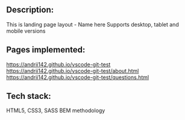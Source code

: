 ## Description: ##
This is landing page layout - Name here
Supports desktop, tablet and mobile versions

## Pages implemented: ##
https://andrii142.github.io/vscode-git-test
<br>
https://andrii142.github.io/vscode-git-test/about.html
<br>
https://andrii142.github.io/vscode-git-test/questions.html

## Tech stack: ##
HTML5, CSS3, SASS
BEM methodology

